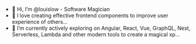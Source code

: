 - 👋 Hi, I’m @louislow - Software Magician
- 👀 I love creating effective frontend components to improve user experience of others...
- 🌱 I’m currently actively exploring on Angular, React, Vue, GraphQL, Nest, Serverless, Lambda and other modern tools to create a magical xp...

<!---
louislow/louislow is a ✨ special ✨ repository because its `README.md` (this file) appears on your GitHub profile.
You can click the Preview link to take a look at your changes.
--->
